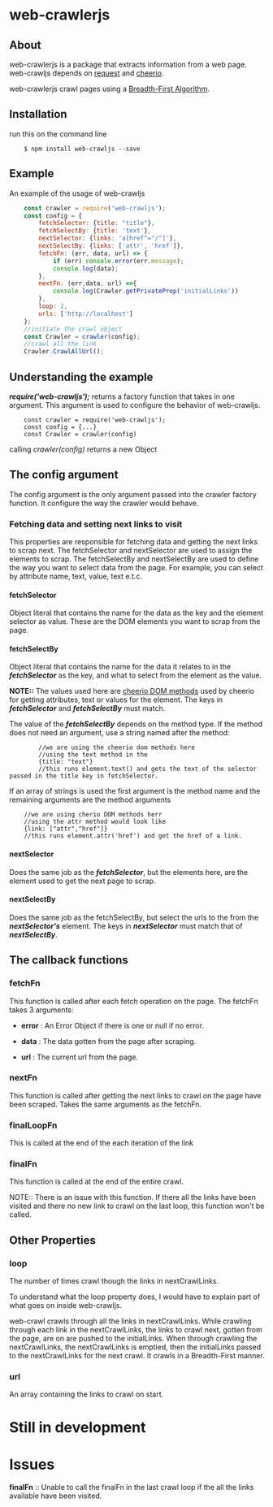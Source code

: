 # web-crawlerjs

## About 
web-crawlerjs is a package that extracts information from a web page. web-crawljs depends on [request](https://www.npmjs.com/package/request) and [cheerio](https://www.npmjs.com/package/cheerio).

web-crawlerjs crawl pages using a [Breadth-First Algorithm](https://en.wikipedia.org/wiki/Breadth-first_search).

## Installation 
run this on the command line 

        $ npm install web-crawljs --save

## Example
An example of the usage of web-crawljs
```javascript
    const crawler = require('web-crawljs');
    const config = {
        fetchSelector: {title: "title"},
        fetchSelectBy: {title: 'text'},
        nextSelector: {links: 'a[href^="/"]'},
        nextSelectBy: {links: ['attr', 'href']},
        fetchFn: (err, data, url) => {
            if (err) console.error(err.message);
            console.log(data);
        },
        nextFn: (err,data, url) =>{
            console.log(Crawler.getPrivateProp('initialLinks'))
        },
        loop: 2,
        urls: ['http://localhost']
    };
    //initiate the crawl object
    const Crawler = crawler(config);
    //crawl all the link
    Crawler.CrawlAllUrl();
```

## Understanding the example
***require('web-crawljs');*** returns a factory function that takes in one argument. This argument is used to configure the behavior of web-crawljs.
        
        const crawler = require('web-crawljs');
        const config = {...}
        const Crawler = crawler(config)

calling *crawler(config)* returns a new Object

## The config argument
The config argument is the only argument passed into the crawler factory function. It configure the way the crawler would behave.

### Fetching data and setting next links to visit
This properties are responsible for fetching data and getting the next links to scrap next. The fetchSelector and nextSelector are used to assign the elements to scrap.
The fetchSelectBy and nextSelectBy are used to define the way you want to select data from the page. For example, you can select by attribute name, text, value, text e.t.c.

#### fetchSelector
Object literal that contains the name for the data as the key and the element selector as value. These are the DOM elements you want to scrap from the page.

#### fetchSelectBy
Object literal that contains the name for the data it relates to in the ***fetchSelector*** as the key, and what to select from the element as the value.

**NOTE::** The values used here are [cheerio DOM methods]() used by cheerio for getting attributes, text or values for the element. The keys in ***fetchSelector*** and 
***fetchSelectBy*** must match.

The value of the ***fetchSelectBy*** depends on the method type. If the method does not need an argument, use a string named after the method:

            //we are using the cheerio dom methods here
            //using the text method in the 
            {title: "text"}
            //this runs element.text() and gets the text of the selector passed in the title key in fetchSelector.
           
If an array of strings is used the first argument is the method name and the remaining arguments are the method arguments

        //we are using cherio DOM methods herr
        //using the attr method would look like
        {link: ["attr","href"]}
        //this runs element.attr('href') and get the href of a link.
        
#### nextSelector
Does the same job as the ***fetchSelector***, but the elements here, are the element used to get the next page to scrap.
 
#### nextSelectBy
Does the same job as the fetchSelectBy, but select the urls to the from the ***nextSelector's*** element. 
The keys in ***nextSelector*** must match that of ***nextSelectBy***.

## The callback functions

### fetchFn 
This function is called after each fetch operation on the page. The fetchFn takes 3 arguments:

- **error** : An Error Object if there is one or null if no error.

- **data** : The data gotten from the page after scraping.

- **url** : The current url from the page.

### nextFn
This function is called after getting the next links to crawl on the page have been scraped. Takes the same arguments as the fetchFn.

### finalLoopFn
This is called at the end of the each iteration of the link

### finalFn
This function is called at the end of the entire crawl. 

NOTE:: There is an issue with this function. If there all the links have been visited and there no new link to crawl on the last loop, this function won't be called.

## Other Properties

### loop
The number of times crawl though the links in nextCrawlLinks.

To understand what the loop property does, I would have to explain part of what goes on inside web-crawljs.

web-crawl crawls through all the links in nextCrawlLinks. While crawling through each link in the nextCrawlLinks, the links to crawl next, gotten from the page, 
are on are pushed to the initialLinks.
When through crawling the nextCrawlLinks, the nextCrawlLinks is emptied, then the initialLinks passed to the nextCrawlLinks for the next crawl. 
It crawls in a Breadth-First manner.

### url 
An array containing the links to crawl on start.

# Still in development

# Issues
**finalFn** :: Unable to call the finalFn in the last crawl loop if the all the links available have been visited.
